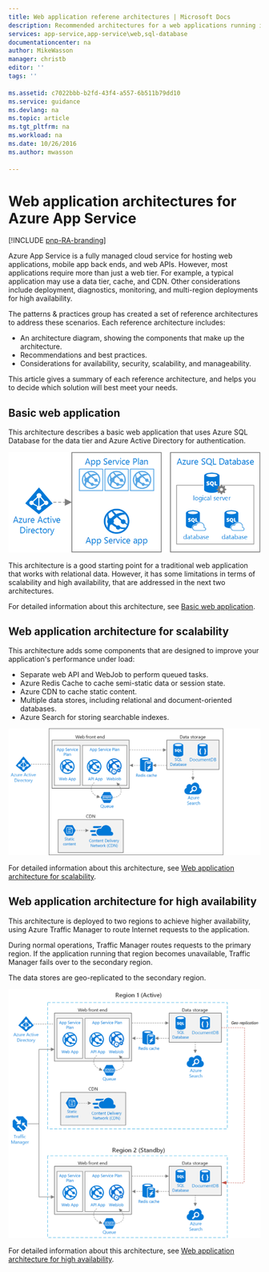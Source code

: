 ```yaml
---
title: Web application referene architectures | Microsoft Docs
description: Recommended architectures for a web applications running in Microsoft Azure.
services: app-service,app-service\web,sql-database
documentationcenter: na
author: MikeWasson
manager: christb
editor: ''
tags: ''

ms.assetid: c7022bbb-b2fd-43f4-a557-6b511b79dd10
ms.service: guidance
ms.devlang: na
ms.topic: article
ms.tgt_pltfrm: na
ms.workload: na
ms.date: 10/26/2016
ms.author: mwasson

---
```

# Web application architectures for Azure App Service

[!INCLUDE [pnp-RA-branding](../../../includes/guidance-pnp-header-include.md)]

Azure App Service is a fully managed cloud service for hosting web applications, mobile app back ends, and web APIs. However, most applications require more than just a web tier. For example, a typical application may use a data tier, cache, and CDN. Other considerations include deployment, diagnostics, monitoring, and multi-region deployments for high availability.

The patterns & practices group has created a set of reference architectures to address these scenarios. Each reference architecture includes:

* An architecture diagram, showing the components that make up the architecture.
* Recommendations and best practices.
* Considerations for availability, security, scalability, and manageability.

This article gives a summary of each reference architecture, and helps you to decide which solution will best meet your needs.

## Basic web application
This architecture describes a basic web application that uses Azure SQL Database for the data tier and Azure Active Directory for authentication.  

![](../media/blueprints/paas-basic-web-simplified.png)

This architecture is a good starting point for a traditional web application that works with relational data. However, it has some limitations in terms of scalability and high availability, that are addressed in the next two architectures.   

For detailed information about this architecture, see [Basic web application](basic-web-app.md).

## Web application architecture for scalability
This architecture adds some components that are designed to improve your application's performance under load:

* Separate web API and WebJob to perform queued tasks.
* Azure Redis Cache to cache semi-static data or session state.
* Azure CDN to cache static content.
* Multiple data stores, including relational and document-oriented databases.
* Azure Search for storing searchable indexes. 

![](../media/blueprints/paas-web-scalability-simplified.png)

For detailed information about this architecture, see [Web application architecture for scalability](scalable-web-app.md).

## Web application architecture for high availability
This architecture is deployed to two regions to achieve higher availability, using Azure Traffic Manager to route Internet requests to the application. 

During normal operations, Traffic Manager routes requests to the primary region. If the application running that region becomes unavailable, Traffic Manager fails over to the secondary region.

The data stores are geo-replicated to the secondary region.

![](../media/blueprints/paas-web-multiregion-simplified.png)

For detailed information about this architecture, see [Web application architecture for high availability](multi-region-web-app.md).

